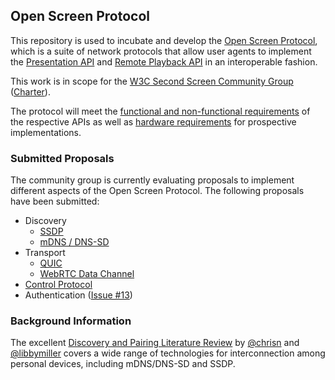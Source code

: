## Open Screen Protocol

This repository is used to incubate and develop the
[Open Screen Protocol](https://webscreens.github.io/openscreenprotocol/),
which is a suite of network protocols that allow user agents to
implement the [Presentation API](https://w3c.github.io/presentation-api/)
and [Remote Playback API](https://w3c.github.io/remote-playback/)
in an interoperable fashion.

This work is in scope for the
[W3C Second Screen Community Group](https://www.w3.org/community/webscreens/)
([Charter](https://webscreens.github.io/cg-charter/)).

The protocol will meet the
[functional and non-functional requirements](requirements.md) of the
respective APIs as well as [hardware requirements](device_specs.md)
for prospective implementations.

### Submitted Proposals

The community group is currently evaluating proposals to implement different
aspects of the Open Screen Protocol.  The following proposals have been
submitted:

- Discovery
  - [SSDP](ssdp.md)
  - [mDNS / DNS-SD](mdns.md)
- Transport
  - [QUIC](quic.md)
  - [WebRTC Data Channel](datachannel.md)
- [Control Protocol](control_protocol.md)
- Authentication ([Issue #13](../../issues/13))

### Background Information

The excellent
[Discovery and Pairing Literature Review](https://github.com/bbc/device-discovery-pairing/blob/master/document.md)
by [@chrisn](https://github.com/chrisn) and [@libbymiller](https://github.com/libbymiller) covers a wide range of technologies for interconnection among personal devices, including mDNS/DNS-SD and SSDP.

